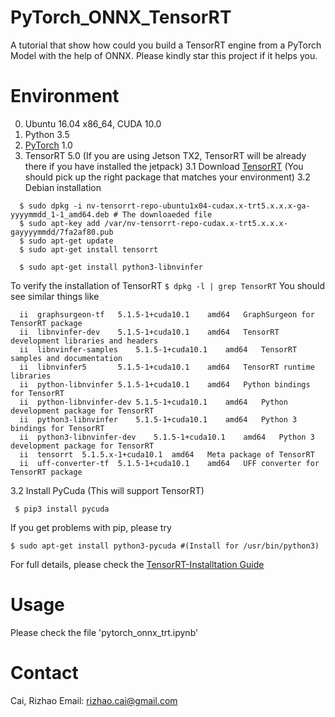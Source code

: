 # PyTorch_ONNX_TensorRT
A tutorial that show how could you build a TensorRT engine from a PyTorch Model with the help of ONNX. Please kindly star this project if it helps you.


# Environment
0. Ubuntu 16.04 x86_64, CUDA 10.0
1. Python 3.5
2. [PyTorch](https://pytorch.org/get-started/locally/) 1.0 
3. TensorRT 5.0 (If you are using Jetson TX2, TensorRT will be already there if you have installed the jetpack)
3.1 Download [TensorRT](https://developer.nvidia.com/tensorrt) (You should pick up the right package that matches your environment)
3.2 Debian installation
```
  $ sudo dpkg -i nv-tensorrt-repo-ubuntu1x04-cudax.x-trt5.x.x.x-ga-yyyymmdd_1-1_amd64.deb # The downloaeded file
  $ sudo apt-key add /var/nv-tensorrt-repo-cudax.x-trt5.x.x.x-gayyyymmdd/7fa2af80.pub
  $ sudo apt-get update
  $ sudo apt-get install tensorrt
  
  $ sudo apt-get install python3-libnvinfer
```
To verify the installation of TensorRT
`$ dpkg -l | grep TensorRT`
You should see similar things like
```
  ii  graphsurgeon-tf	5.1.5-1+cuda10.1	amd64	GraphSurgeon for TensorRT package
  ii  libnvinfer-dev	5.1.5-1+cuda10.1	amd64	TensorRT development libraries and headers
  ii  libnvinfer-samples	5.1.5-1+cuda10.1	amd64	TensorRT samples and documentation
  ii  libnvinfer5		5.1.5-1+cuda10.1	amd64	TensorRT runtime libraries
  ii  python-libnvinfer	5.1.5-1+cuda10.1	amd64	Python bindings for TensorRT
  ii  python-libnvinfer-dev	5.1.5-1+cuda10.1	amd64	Python development package for TensorRT
  ii  python3-libnvinfer	5.1.5-1+cuda10.1	amd64	Python 3 bindings for TensorRT
  ii  python3-libnvinfer-dev	5.1.5-1+cuda10.1	amd64	Python 3 development package for TensorRT
  ii  tensorrt	5.1.5.x-1+cuda10.1	amd64	Meta package of TensorRT
  ii  uff-converter-tf	5.1.5-1+cuda10.1	amd64	UFF converter for TensorRT package
```

3.2 Install PyCuda (This will support TensorRT)
  ```
   $ pip3 install pycuda 
  ```
If you get problems with pip, please try

 ```
 $ sudo apt-get install python3-pycuda #(Install for /usr/bin/python3)
 ```
For full details, please check the [TensorRT-Installtation Guide](https://docs.nvidia.com/deeplearning/sdk/tensorrt-install-guide/index.html)


# Usage
Please check the file 'pytorch_onnx_trt.ipynb'
  
# Contact
Cai, Rizhao
Email: rizhao.cai@gmail.com
